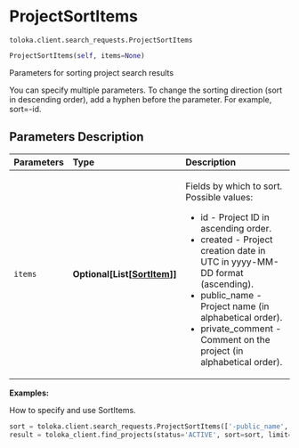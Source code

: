 # ProjectSortItems
`toloka.client.search_requests.ProjectSortItems`

```python
ProjectSortItems(self, items=None)
```

Parameters for sorting project search results


You can specify multiple parameters.
To change the sorting direction (sort in descending order), add a hyphen before the parameter. For example, sort=-id.

## Parameters Description

| Parameters | Type | Description |
| :----------| :----| :-----------|
`items`|**Optional\[List\[[SortItem](toloka.client.search_requests.ProjectSortItems.SortItem.md)\]\]**|<p>Fields by which to sort. Possible values:<ul><li>id - Project ID in ascending order.</li><li>created - Project creation date in UTC in yyyy-MM-DD format (ascending).</li><li>public_name - Project name (in alphabetical order).</li><li>private_comment - Comment on the project (in alphabetical order).</li></ul></p>

**Examples:**

How to specify and use SortItems.

```python
sort = toloka.client.search_requests.ProjectSortItems(['-public_name', 'id'])
result = toloka_client.find_projects(status='ACTIVE', sort=sort, limit=50)
```
